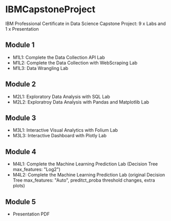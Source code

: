 # IBMCapstoneProject
IBM Professional Certificate in Data Science Capstone Project: 9 x Labs and 1 x Presentation
## Module 1
 * M1L1: Complete the Data Collection API Lab
 * M1L2: Complete the Data Collection with WebScraping Lab
 * M1L3: Data Wrangling Lab
## Module 2
 * M2L1: Exploratory Data Analysis with SQL Lab
 * M2L2: Exploratroy Data Analysis with Pandas and Matplotlib Lab
## Module 3
 * M3L1: Interactive Visual Analytics with Folium Lab
 * M3L3: Interactive Dashboard with Plotly Lab
## Module 4
 * M4L1: Complete the Machine Learning Prediction Lab (Decision Tree max_features: "Log2")
 * M4L2: Complete the Machine Learning Prediction Lab (original Decision Tree max_features: "Auto", preditct_proba threshold changes, extra plots)
## Module 5
 * Presentation PDF

